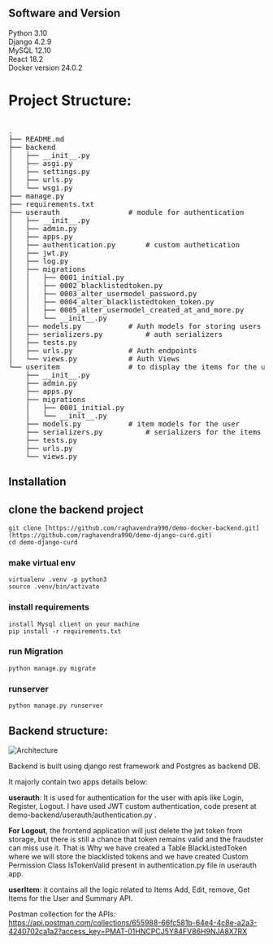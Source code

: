 
## Software and Version
Python 3.10<br />
Django 4.2.9<br />
MySQL 12.10<br />
React 18.2 <br />
Docker version 24.0.2


# Project Structure:
<pre> 
.
├── README.md
├── backend
│   ├── __init__.py
│   ├── asgi.py
│   ├── settings.py
│   ├── urls.py
│   └── wsgi.py
├── manage.py
├── requirements.txt
├── userauth				# module for authentication
│   ├── __init__.py
│   ├── admin.py
│   ├── apps.py
│   ├── authentication.py		# custom authetication
│   ├── jwt.py
│   ├── log.py
│   ├── migrations
│   │   ├── 0001_initial.py
│   │   ├── 0002_blacklistedtoken.py
│   │   ├── 0003_alter_usermodel_password.py
│   │   ├── 0004_alter_blacklistedtoken_token.py
│   │   ├── 0005_alter_usermodel_created_at_and_more.py
│   │   └── __init__.py
│   ├── models.py			# Auth models for storing users data
│   ├── serializers.py			# auth serializers
│   ├── tests.py
│   ├── urls.py				# Auth endpoints
│   └── views.py			# Auth Views
└── useritem				# to display the items for the users
    ├── __init__.py
    ├── admin.py
    ├── apps.py
    ├── migrations
    │   ├── 0001_initial.py
    │   └── __init__.py
    ├── models.py			# item models for the user
    ├── serializers.py			# serializers for the items
    ├── tests.py			
    ├── urls.py
    └── views.py
</pre>

## Installation
## clone the backend project
	git clone [https://github.com/raghavendra990/demo-docker-backend.git](https://github.com/raghavendra990/demo-django-curd.git)
	cd demo-django-curd
 	
 ### make virtual env
	virtualenv .venv -p python3
 	source .venv/bin/activate
  
 ### install requirements
 	install Mysql client on your machine
 	pip install -r requirements.txt
### run Migration
	python manage.py migrate
### runserver
	python manage.py runserver
  	

## Backend structure: 
![Architecture](/architecture.png)

Backend is built using django rest framework and Postgres as backend DB. 

It majorly contain two apps details below:
	
<b>userauth</b>: It is used for authentication for the user with apis like Login, Register, Logout. I have used JWT custom authentication, code present at demo-backend/userauth/authentication.py .

<b>For Logout</b>, the frontend application will just delete the jwt token from storage, but there is still a chance that token remains valid and the fraudster can miss use it. That is Why we have created a Table BlackListedToken where we will store the blacklisted tokens and we have created Custom Permission Class IsTokenValid present in authentication.py file in userauth app.

<b>userItem</b>: it contains all the logic related to Items Add, Edit, remove, Get Items for the User and Summary API.

Postman collection for the APIs: https://api.postman.com/collections/655988-66fc581b-64e4-4c8e-a2a3-4240702ca1a2?access_key=PMAT-01HNCPCJ5Y84FV86H9NJA8X7RX
